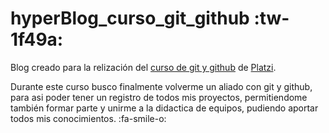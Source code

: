 # hyperBlog_curso_git_github :tw-1f49a:
Blog creado para la relización del [curso de git y github](http://https://platzi.com/cursos/git-github/ "curso de git y github") de [Platzi](http://https://platzi.com/home "platzi").

Durante este curso busco finalmente volverme un aliado con git y github, para asi poder tener un registro de todos mis proyectos, permitiendome también formar parte y unirme a la didactica de equipos, pudiendo aportar todos mis conocimientos. :fa-smile-o:
